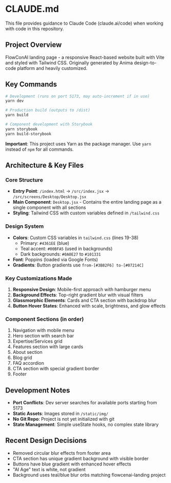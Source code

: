 # CLAUDE.md

This file provides guidance to Claude Code (claude.ai/code) when working with code in this repository.

## Project Overview

FlowConAI landing page - a responsive React-based website built with Vite and styled with Tailwind CSS. Originally generated by Anima design-to-code platform and heavily customized.

## Key Commands

```bash
# Development (runs on port 5173, may auto-increment if in use)
yarn dev

# Production build (outputs to /dist)
yarn build

# Component development with Storybook
yarn storybook
yarn build-storybook
```

**Important**: This project uses Yarn as the package manager. Use `yarn` instead of `npm` for all commands.

## Architecture & Key Files

### Core Structure
- **Entry Point**: `/index.html` → `/src/index.jsx` → `/src/screens/Desktop/Desktop.jsx`
- **Main Component**: `Desktop.jsx` - Contains the entire landing page as a single component with all sections
- **Styling**: Tailwind CSS with custom variables defined in `/tailwind.css`

### Design System
- **Colors**: Custom CSS variables in `tailwind.css` (lines 19-38)
  - Primary: `#4361EE` (blue)
  - Teal accent: `#00BFA5` (used in backgrounds)
  - Dark backgrounds: `#0A0E27` to `#101331`
- **Font**: Poppins (loaded via Google Fonts)
- **Gradients**: Button gradients use `from-[#3B82F6] to-[#07214C]`

### Key Customizations Made
1. **Responsive Design**: Mobile-first approach with hamburger menu
2. **Background Effects**: Top-right gradient blur with visual filters
3. **Glassmorphic Elements**: Cards and CTA section with backdrop blur
4. **Button Hover States**: Enhanced with scale, brightness, and glow effects

### Component Sections (in order)
1. Navigation with mobile menu
2. Hero section with search bar
3. Expertise/Services grid
4. Features section with large cards
5. About section
6. Blog grid
7. FAQ accordion
8. CTA section with special gradient border
9. Footer

## Development Notes

- **Port Conflicts**: Dev server searches for available ports starting from 5173
- **Static Assets**: Images stored in `/static/img/`
- **No Git Repo**: Project is not yet initialized with git
- **State Management**: Simple useState hooks, no complex state library

## Recent Design Decisions

- Removed circular blur effects from footer area
- CTA section has unique gradient background with visible border
- Buttons have blue gradient with enhanced hover effects
- "AI Age" text is white, not gradient
- Background uses teal/blue blur orbs matching flowcenai-landing project